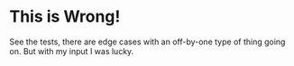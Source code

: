 # This is Wrong!

See the tests, there are edge cases with an off-by-one type of thing going on.  But with my input I was lucky.
